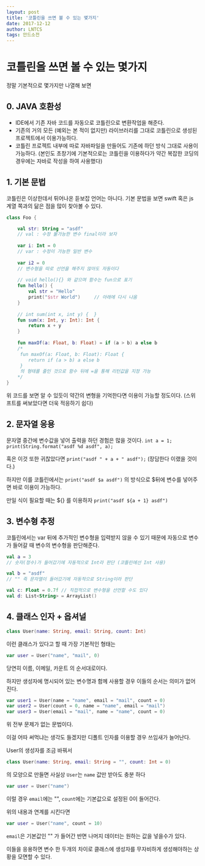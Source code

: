 ```yaml
---
layout: post
title: '코틀린을 쓰면 볼 수 있는 몇가지'
date: 2017-12-12
author: LNTCS
tags: 안드소전
---
```

# 코틀린을 쓰면 볼 수 있는 몇가지
정말 기본적으로 몇가지만 나열해 보면<br>

## 0. JAVA 호환성
- IDE에서 기존 자바 코드를 자동으로 코틀린으로 변환작업을 해준다. 
- 기존의 거의 모든 (예외는 본 적이 없지만) 라이브러리를 그대로 코틀린으로 생성된 프로젝트에서 이용가능하다.
- 코틀린 프로젝트 내부에 따로 자바파일을 만들어도 기존에 하던 방식 그대로 사용이 가능하다.
(본인도 초창기에 기본적으로는 코틀린을 이용하다가 약간 복잡한 코딩의 경우에는 자바로 작성을 하여 사용했다)

## 1. 기본 문법
코틀린은 이상한데서 튀어나온 듣보잡 언어는 아니다.
기본 문법을 보면 swift 혹은 js 계열 쪽과의 닮은 점을 많이 찾아볼 수 있다.
```kotlin
class Foo {

    val str: String = "asdf"     
	// val : 수정 불가능한 변수 final이라 보자
    
	var i: Int = 0          
	// var : 수정이 가능한 일반 변수
	
	var i2 = 0				
	// 변수형을 따로 선언을 해주지 않아도 자동이다
	
	// void hello(){} 와 같으며 함수는 fun으로 표기 
    fun hello() {			
        val str = "Hello"
        print("$str World")		// 아래에 다시 나옴
    }
	
	// int sum(int x, int y) {  }
    fun sum(x: Int, y: Int): Int {
        return x + y
    }
	
    fun maxOf(a: Float, b: Float) = if (a > b) a else b
	/*
	 fun maxOf(a: Float, b: Float): Float {
	 	return if (a > b) a else b
	 }
	 의 형태를 줄인 것으로 함수 뒤에 =을 통해 리턴값을 지정 가능
	*/
}
```
위 코드를 보면 알 수 있듯이 약간의 변형을 기억한다면 이용이 가능할 정도이다.
(스위프트를 써보았다면 더욱 적응하기 쉽다)

## 2. 문자열 응용
문자열 중간에 변수값을 넣어 출력을 하던 경험은 많을 것이다.
`int a = 1;`
`print(String.format("asdf %d asdf", a);`

혹은 이것 또한 귀찮았다면
`print("asdf " + a + " asdf");`  (장담한다 이랬을 것이다.)

하지만 이를 코틀린에서는
`print("asdf $a asdf")` 
의 방식으로 $뒤에 변수를 넣어주면 바로 이용이 가능하다.

만일 식이 필요할 때는 ${} 를 이용하자
`print("asdf ${a + 1} asdf")`

## 3. 변수형 추정
코틀린에서는 var 뒤에 추가적인 변수형을 입력받지 않을 수 있기 때문에 자동으로 변수가 들어갈 때 변수의 변수형을 판단해준다.
```kotlin
val a = 3
// 숫자(정수)가 들어갔기에 자동적으로 Int라 판단 (코틀린에선 Int 사용)	

val b = "asdf"
// "" 즉 문자열이 들어갔기에 자동적으로 String이라 판단

val c: Float = 0.7f // 직접적으로 변수형을 선언할 수도 있다
val d: List<String> = ArrayList()
```

## 4. 클래스 인자 + 옵셔널
```kotlin
class User(name: String, email: String, count: Int)
```
이런 클래스가 있다고 할 때 가장 기본적인 형태는

```kotlin
var user = User("name", "mail", 0)
```
당연히 이름, 이메일, 카운트 의 순서대로이다.

하지만 생성자에 명시되어 있는 변수명과 함께 사용할 경우 이들의 순서는 의미가 없어진다.

```kotlin
var user1 = User(name = "name", email = "mail", count = 0)
var user2 = User(count = 0, name = "name", email = "mail")
var user3 = User(email = "mail", name = "name", count = 0)
```
위 전부 문제가 없는 문법이다.

이걸 어따 써먹냐는 생각도 들겠지만 디폴트 인자를 이용할 경우 쓰임새가 늘어난다.<br>

User의 생성자를 조금 바꿔서
```kotlin
class User(name: String, email: String = "", count: Int = 0)
```
의 모양으로 만들면 사실상 `User`는 `name` 값만 받아도 충분 하다<br>
```kotlin
var user = User("name")
```
이럴 경우 `email`에는 "", `count`에는 기본값으로 설정된 0이 들어간다.<br>

위의 내용과 연계를 시킨다면
```kotlin
var user = User("name", count = 10)
```
`email`은 기본값인 "" 가 들어간 반면 나머지 데이터는 원하는 값을 넣을수가 있다.

이들을 응용하면 변수 한 두개의 차이로 클래스에 생성자를 무자비하게 생성해야하는 상황을 모면할 수 있다.